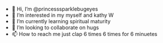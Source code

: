 - 👋 Hi, I’m @princesssparklebugeyes
- 👀 I’m interested in my myself and kathy W
- 🌱 I’m currently learning spiritual maturity 
- 💞️ I’m looking to collaborate on hugs
- 📫 How to reach me just clap 6 times 6 times for 6 minuetes 

<!---
princesssparklebugeyes/princesssparklebugeyes is a ✨ special ✨ repository because its `README.md` (this file) appears on your GitHub profile.
You can click the Preview link to take a look at your changes.
--->

